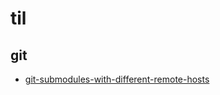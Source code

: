 # til

## git
- [git-submodules-with-different-remote-hosts](git/git-submodules-with-different-remote-hosts.md)
